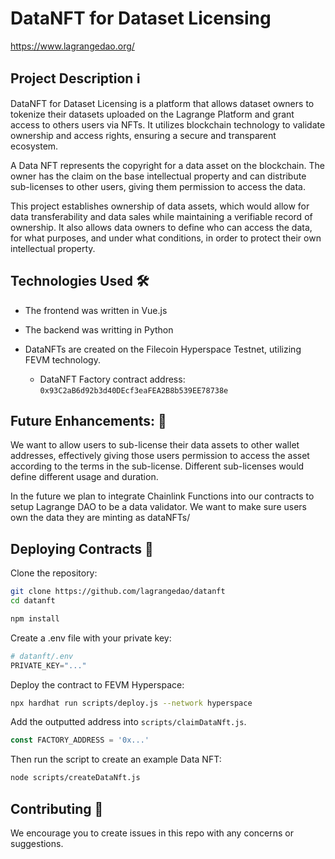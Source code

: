 # DataNFT for Dataset Licensing

https://www.lagrangedao.org/

## Project Description ℹ️

DataNFT for Dataset Licensing is a platform that allows dataset owners to tokenize their datasets uploaded on the Lagrange Platform and grant access to others users via NFTs. It utilizes blockchain technology to validate ownership and access rights, ensuring a secure and transparent ecosystem.

A Data NFT represents the copyright for a data asset on the blockchain. The owner has the claim on the base intellectual property and can distribute sub-licenses to other users, giving them permission to access the data.

This project establishes ownership of data assets, which would allow for data transferability and data sales while maintaining a verifiable record of ownership. It also allows data owners to define who can access the data, for what purposes, and under what conditions, in order to protect their own intellectual property.

## Technologies Used 🛠

- The frontend was written in Vue.js

- The backend was writting in Python

- DataNFTs are created on the Filecoin Hyperspace Testnet, utilizing FEVM technology.

  - DataNFT Factory contract address: `0x93C2aB6d92b3d40DEcf3eaFEA2B8b539EE78738e`

## Future Enhancements: 🔮

We want to allow users to sub-license their data assets to other wallet addresses, effectively giving those users permission to access the asset according to the terms in the sub-license. Different sub-licenses would define different usage and duration.

In the future we plan to integrate Chainlink Functions into our contracts to setup Lagrange DAO to be a data validator. We want to make sure users own the data they are minting as dataNFTs/

## Deploying Contracts 📜

Clone the repository:

```bash
git clone https://github.com/lagrangedao/datanft
cd datanft

npm install
```

Create a .env file with your private key:

```python
# datanft/.env
PRIVATE_KEY="..."
```

Deploy the contract to FEVM Hyperspace:

```bash
npx hardhat run scripts/deploy.js --network hyperspace
```

Add the outputted address into `scripts/claimDataNft.js`.

```js
const FACTORY_ADDRESS = '0x...'
```

Then run the script to create an example Data NFT:

```bash
node scripts/createDataNft.js
```

## Contributing 🤝

We encourage you to create issues in this repo with any concerns or suggestions.
